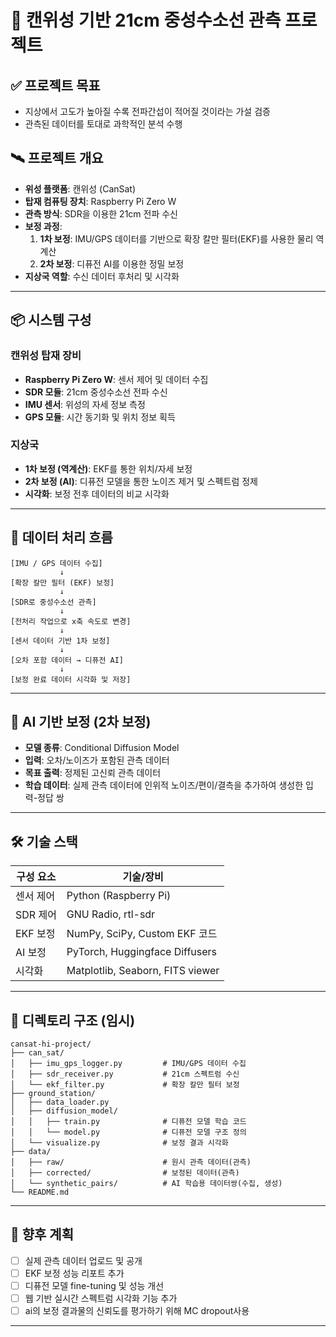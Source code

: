 # 🌌 캔위성 기반 21cm 중성수소선 관측 프로젝트

## ✅ 프로젝트 목표 
- 지상에서 고도가 높아질 수록 전파간섭이 적어질 것이라는 가설 검증
- 관측된 데이터를 토대로 과학적인 분석 수행

## 🛰 프로젝트 개요

- **위성 플랫폼**: 캔위성 (CanSat)  
- **탑재 컴퓨팅 장치**: Raspberry Pi Zero W  
- **관측 방식**: SDR을 이용한 21cm 전파 수신  
- **보정 과정**:  
  1. **1차 보정**: IMU/GPS 데이터를 기반으로 확장 칼만 필터(EKF)를 사용한 물리 역계산  
  2. **2차 보정**: 디퓨전 AI를 이용한 정밀 보정  
- **지상국 역할**: 수신 데이터 후처리 및 시각화  

---

## 📦 시스템 구성

### 캔위성 탑재 장비

- **Raspberry Pi Zero W**: 센서 제어 및 데이터 수집  
- **SDR 모듈**: 21cm 중성수소선 전파 수신  
- **IMU 센서**: 위성의 자세 정보 측정  
- **GPS 모듈**: 시간 동기화 및 위치 정보 획득  

### 지상국

- **1차 보정 (역계산)**: EKF를 통한 위치/자세 보정  
- **2차 보정 (AI)**: 디퓨전 모델을 통한 노이즈 제거 및 스펙트럼 정제  
- **시각화**: 보정 전후 데이터의 비교 시각화  

---

## 🔄 데이터 처리 흐름

```
[IMU / GPS 데이터 수집]
           ↓
[확장 칼만 필터 (EKF) 보정]
           ↓
[SDR로 중성수소선 관측]
           ↓
[전처리 작업으로 x축 속도로 변경]
           ↓
[센서 데이터 기반 1차 보정]
           ↓
[오차 포함 데이터 → 디퓨전 AI]
           ↓
[보정 완료 데이터 시각화 및 저장]
```

---

## 🧠 AI 기반 보정 (2차 보정)

- **모델 종류**: Conditional Diffusion Model  
- **입력**: 오차/노이즈가 포함된 관측 데이터  
- **목표 출력**: 정제된 고신뢰 관측 데이터  
- **학습 데이터**: 실제 관측 데이터에 인위적 노이즈/편이/결측을 추가하여 생성한 입력-정답 쌍  

---

## 🛠 기술 스택

| 구성 요소      | 기술/장비                              |
|----------------|----------------------------------------|
| 센서 제어      | Python (Raspberry Pi)                  |
| SDR 제어       | GNU Radio, rtl-sdr                     |
| EKF 보정       | NumPy, SciPy, Custom EKF 코드          |
| AI 보정        | PyTorch, Huggingface Diffusers         |
| 시각화         | Matplotlib, Seaborn, FITS viewer       |

---

## 📁 디렉토리 구조 (임시)

```
cansat-hi-project/
├── can_sat/
│   ├── imu_gps_logger.py         # IMU/GPS 데이터 수집
│   ├── sdr_receiver.py           # 21cm 스펙트럼 수신
│   └── ekf_filter.py             # 확장 칼만 필터 보정
├── ground_station/
│   ├── data_loader.py
│   ├── diffusion_model/
│   │   ├── train.py              # 디퓨전 모델 학습 코드
│   │   └── model.py              # 디퓨전 모델 구조 정의
│   └── visualize.py              # 보정 결과 시각화
├── data/
│   ├── raw/                      # 원시 관측 데이터(관측)
│   ├── corrected/                # 보정된 데이터(관측)
│   └── synthetic_pairs/          # AI 학습용 데이터쌍(수집, 생성)
└── README.md
```

---

## 🚀 향후 계획

- [ ] 실제 관측 데이터 업로드 및 공개  
- [ ] EKF 보정 성능 리포트 추가  
- [ ] 디퓨전 모델 fine-tuning 및 성능 개선  
- [ ] 웹 기반 실시간 스펙트럼 시각화 기능 추가  
- [ ] ai의 보정 결과물의 신뢰도를 평가하기 위해 MC dropout사용
---
